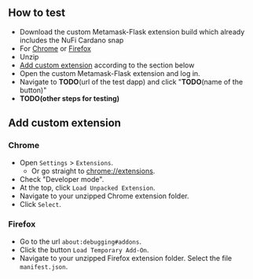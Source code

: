 ## How to test

- Download the custom Metamask-Flask extension build which already includes the NuFi Cardano snap
- For [Chrome](https://github.com/nufi-official/metamask-snap-demo/releases/download/0.0.1/nufi-snap-metamask-build-chrome-0.0.1.zip) or [Firefox](https://github.com/nufi-official/metamask-snap-demo/releases/download/0.0.1/nufi-snap-metamask-build-firefox-0.0.1.zip)
- Unzip
- [Add custom extension](https://github.com/nufi-official/metamask-snap-demo#add-custom-extension) according to the section below
- Open the custom Metamask-Flask extension and log in.
- Navigate to **TODO**(url of the test dapp) and click "**TODO**(name of the button)"
- **TODO(other steps for testing)**


## Add custom extension  

### Chrome

* Open `Settings` > `Extensions`.
  * Or go straight to [chrome://extensions](chrome://extensions).
* Check "Developer mode".
* At the top, click `Load Unpacked Extension`.
* Navigate to your unzipped Chrome extension folder.
* Click `Select`.



### Firefox

* Go to the url `about:debugging#addons`.
* Click the button `Load Temporary Add-On`.
* Navigate to your unzipped Firefox extension folder. Select the file `manifest.json`.

